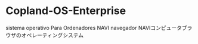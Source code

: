 # Copland-OS-Enterprise
sistema operativo Para Ordenadores NAVI navegador
NAVIコンピュータブラウザのオペレーティングシステム
